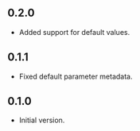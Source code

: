 ## 0.2.0

- Added support for default values.

## 0.1.1

- Fixed default parameter metadata.

## 0.1.0

- Initial version.
